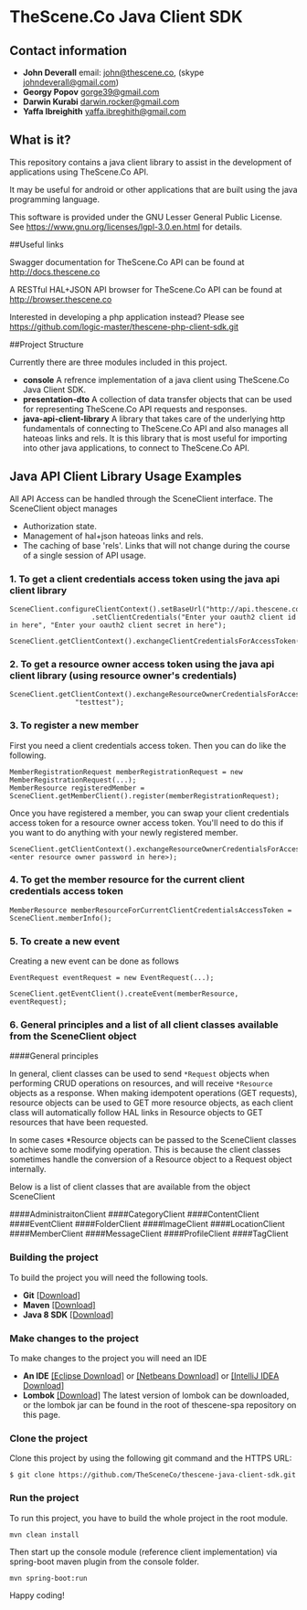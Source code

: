 # TheScene.Co Java Client SDK

## Contact information
* **John Deverall** email: john@thescene.co, (skype johndeverall@gmail.com)
* **Georgy Popov** gorge39@gmail.com
* **Darwin Kurabi** darwin.rocker@gmail.com
* **Yaffa Ibreighith** yaffa.ibreghith@gmail.com

## What is it? 

This repository contains a java client library to assist in the development of applications using TheScene.Co API. 

It may be useful for android or other applications that are built using the java programming language. 

This software is provided under the GNU Lesser General Public License. See https://www.gnu.org/licenses/lgpl-3.0.en.html for details.

##Useful links

Swagger documentation for TheScene.Co API can be found at http://docs.thescene.co

A RESTful HAL+JSON API browser for TheScene.Co API can be found at http://browser.thescene.co

Interested in developing a php application instead? Please see https://github.com/logic-master/thescene-php-client-sdk.git

##Project Structure

Currently there are three modules included in this project.

* **console** A refrence implementation of a java client using TheScene.Co Java Client SDK.
* **presentation-dto** A collection of data transfer objects that can be used for representing TheScene.Co API requests and responses.
* **java-api-client-library** A library that takes care of the underlying http fundamentals of connecting to TheScene.Co API and also manages all hateoas links and rels. It is this library that is most useful for importing into other java applications, to connect to TheScene.Co API.

## Java API Client Library Usage Examples

All API Access can be handled through the SceneClient interface. The SceneClient object manages

* Authorization state.
* Management of hal+json hateoas links and rels.
* The caching of base 'rels'. Links that will not change during the course of a single session of API usage. 

### 1. To get a client credentials access token using the java api client library

```
SceneClient.configureClientContext().setBaseUrl("http://api.thescene.co")
					.setClientCredentials("Enter your oauth2 client id in here", "Enter your oauth2 client secret in here");

SceneClient.getClientContext().exchangeClientCredentialsForAccessToken();
```

### 2. To get a resource owner access token using the java api client library (using resource owner's credentials)

```
SceneClient.getClientContext().exchangeResourceOwnerCredentialsForAccessToken(registeredMember.getEmail(),
				"testtest");
```

### 3. To register a new member

First you need a client credentials access token. Then you can do like the following.

```
MemberRegistrationRequest memberRegistrationRequest = new MemberRegistrationRequest(...);
MemberResource registeredMember = SceneClient.getMemberClient().register(memberRegistrationRequest);
```

Once you have registered a member, you can swap your client credentials access token for a resource owner access token. You'll need to do this if you want to do anything with your newly registered member.  

```
SceneClient.getClientContext().exchangeResourceOwnerCredentialsForAccessToken(registeredMember.getEmail(), <enter resource owner password in here>);
```

### 4. To get the member resource for the current client credentials access token

```
MemberResource memberResourceForCurrentClientCredentialsAccessToken = SceneClient.memberInfo();
```

### 5. To create a new event

Creating a new event can be done as follows

```
EventRequest eventRequest = new EventRequest(...);

SceneClient.getEventClient().createEvent(memberResource, eventRequest);

```
### 6. General principles and a list of all client classes available from the SceneClient object

####General principles

In general, client classes can be used to send `*Request` objects when performing CRUD operations on resources, and will receive `*Resource` objects as a response. When making idempotent operations (GET requests), resource objects can be used to GET more resource objects, as each client class will automatically follow HAL links in Resource objects to GET resources that have been requested.

In some cases *Resource objects can be passed to the SceneClient classes to achieve some modifying operation. This is because the client classes sometimes handle the conversion of a Resource object to a Request object internally.

Below is a list of client classes that are available from the object SceneClient

####AdministraitonClient
####CategoryClient
####ContentClient
####EventClient
####FolderClient
####ImageClient
####LocationClient
####MemberClient
####MessageClient
####ProfileClient
####TagClient


### Building the project

To build the project you will need the following tools. 

* **Git** [[Download]](https://git-scm.com/downloads)
* **Maven** [[Download]](https://maven.apache.org/download.cgi)
* **Java 8 SDK** [[Download]](http://www.oracle.com/technetwork/java/javase/downloads/jdk8-downloads-2133151.html)

### Make changes to the project

To make changes to the project you will need an IDE

* **An IDE** [[Eclipse Download]](https://eclipse.org/downloads/) or [[Netbeans Download]](https://netbeans.org/downloads/) or [[IntelliJ IDEA Download]](https://www.jetbrains.com/idea/download/)
* **Lombok** [[Download]](https://projectlombok.org/) The latest version of lombok can be downloaded, or the lombok jar can be found in the root of thescene-spa repository on this page. 

### Clone the project

Clone this project by using the following git command and the HTTPS URL:

    $ git clone https://github.com/TheSceneCo/thescene-java-client-sdk.git

### Run the project

To run this project, you have to build the whole project in the root module.

    mvn clean install

Then start up the console module (reference client implementation) via spring-boot maven plugin from the console folder.

    mvn spring-boot:run


Happy coding!
